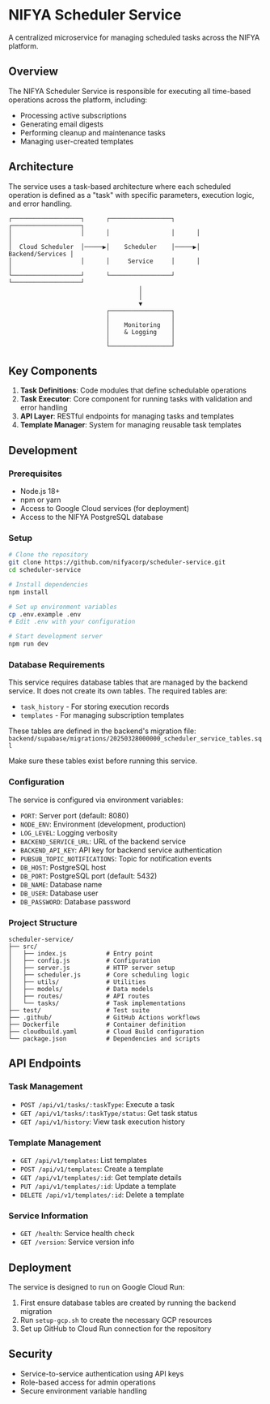 # NIFYA Scheduler Service

A centralized microservice for managing scheduled tasks across the NIFYA platform.

## Overview

The NIFYA Scheduler Service is responsible for executing all time-based operations across the platform, including:

- Processing active subscriptions
- Generating email digests
- Performing cleanup and maintenance tasks
- Managing user-created templates

## Architecture

The service uses a task-based architecture where each scheduled operation is defined as a "task" with specific parameters, execution logic, and error handling.

```
┌───────────────────┐      ┌─────────────────┐      ┌───────────────────┐
│                   │      │                 │      │                   │
│  Cloud Scheduler  │─────▶│    Scheduler    │─────▶│  Backend/Services │
│                   │      │     Service     │      │                   │
└───────────────────┘      └─────────────────┘      └───────────────────┘
                                    │
                                    │
                                    ▼
                           ┌─────────────────┐
                           │                 │
                           │    Monitoring   │
                           │    & Logging    │
                           │                 │
                           └─────────────────┘
```

## Key Components

1. **Task Definitions**: Code modules that define schedulable operations
2. **Task Executor**: Core component for running tasks with validation and error handling
3. **API Layer**: RESTful endpoints for managing tasks and templates
4. **Template Manager**: System for managing reusable task templates

## Development

### Prerequisites

- Node.js 18+
- npm or yarn
- Access to Google Cloud services (for deployment)
- Access to the NIFYA PostgreSQL database

### Setup

```bash
# Clone the repository
git clone https://github.com/nifyacorp/scheduler-service.git
cd scheduler-service

# Install dependencies
npm install

# Set up environment variables
cp .env.example .env
# Edit .env with your configuration

# Start development server
npm run dev
```

### Database Requirements

This service requires database tables that are managed by the backend service. It does not create its own tables. The required tables are:

- `task_history` - For storing execution records
- `templates` - For managing subscription templates

These tables are defined in the backend's migration file: `backend/supabase/migrations/20250328000000_scheduler_service_tables.sql`

Make sure these tables exist before running this service.

### Configuration

The service is configured via environment variables:

- `PORT`: Server port (default: 8080)
- `NODE_ENV`: Environment (development, production)
- `LOG_LEVEL`: Logging verbosity
- `BACKEND_SERVICE_URL`: URL of the backend service
- `BACKEND_API_KEY`: API key for backend service authentication
- `PUBSUB_TOPIC_NOTIFICATIONS`: Topic for notification events
- `DB_HOST`: PostgreSQL host 
- `DB_PORT`: PostgreSQL port (default: 5432)
- `DB_NAME`: Database name
- `DB_USER`: Database user
- `DB_PASSWORD`: Database password

### Project Structure

```
scheduler-service/
├── src/
│   ├── index.js           # Entry point
│   ├── config.js          # Configuration
│   ├── server.js          # HTTP server setup
│   ├── scheduler.js       # Core scheduling logic
│   ├── utils/             # Utilities
│   ├── models/            # Data models
│   ├── routes/            # API routes
│   └── tasks/             # Task implementations
├── test/                  # Test suite
├── .github/               # GitHub Actions workflows
├── Dockerfile             # Container definition
├── cloudbuild.yaml        # Cloud Build configuration
└── package.json           # Dependencies and scripts
```

## API Endpoints

### Task Management

- `POST /api/v1/tasks/:taskType`: Execute a task
- `GET /api/v1/tasks/:taskType/status`: Get task status
- `GET /api/v1/history`: View task execution history

### Template Management

- `GET /api/v1/templates`: List templates
- `POST /api/v1/templates`: Create a template
- `GET /api/v1/templates/:id`: Get template details
- `PUT /api/v1/templates/:id`: Update a template
- `DELETE /api/v1/templates/:id`: Delete a template

### Service Information

- `GET /health`: Service health check
- `GET /version`: Service version info

## Deployment

The service is designed to run on Google Cloud Run:

1. First ensure database tables are created by running the backend migration
2. Run `setup-gcp.sh` to create the necessary GCP resources
3. Set up GitHub to Cloud Run connection for the repository

## Security

- Service-to-service authentication using API keys
- Role-based access for admin operations
- Secure environment variable handling